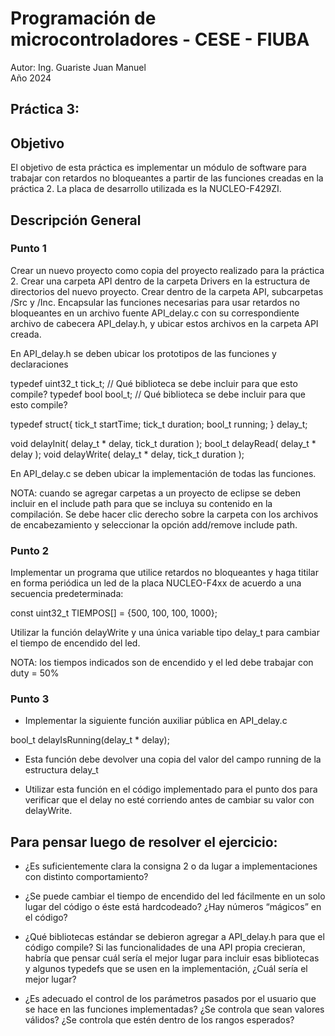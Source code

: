 # Programación de microcontroladores - CESE - FIUBA
Autor: Ing. Guariste Juan Manuel\
Año 2024

## Práctica 3:

## Objetivo
El objetivo de esta práctica es implementar un módulo de software para trabajar con retardos no bloqueantes a partir de las funciones creadas en la práctica 2. La placa de desarrollo utilizada es la NUCLEO-F429ZI.

## Descripción General

### Punto 1
Crear un nuevo proyecto como copia del proyecto realizado para la práctica 2.
Crear una carpeta API dentro de la carpeta Drivers en la estructura de directorios del nuevo proyecto. Crear dentro de la carpeta API, subcarpetas /Src y /Inc.
Encapsular las funciones necesarias para usar retardos no bloqueantes en un archivo fuente API_delay.c con su correspondiente archivo de cabecera API_delay.h, y ubicar estos archivos en la carpeta API creada.

En API_delay.h se deben ubicar los prototipos de las funciones y declaraciones

typedef uint32_t tick_t; // Qué biblioteca se debe incluir para que esto compile?
typedef bool bool_t;	  // Qué biblioteca se debe incluir para que esto compile?

typedef struct{
   tick_t startTime;
   tick_t duration;
   bool_t running;
} delay_t;

void delayInit( delay_t * delay, tick_t duration );
bool_t delayRead( delay_t * delay );
void delayWrite( delay_t * delay, tick_t duration );

En API_delay.c se deben ubicar la implementación de todas las funciones.

NOTA: cuando se agregar carpetas a un proyecto de eclipse se deben incluir en el include path para que se incluya su contenido en la compilación.  Se debe hacer clic derecho sobre la carpeta con los archivos de encabezamiento y seleccionar la opción add/remove include path.

### Punto 2
Implementar un programa que utilice retardos no bloqueantes y haga titilar en forma periódica un led de la placa NUCLEO-F4xx de acuerdo a una secuencia predeterminada:

const uint32_t TIEMPOS[] = {500, 100, 100, 1000};

Utilizar la función delayWrite y una única variable tipo delay_t para cambiar el tiempo de encendido del led.

NOTA: los tiempos indicados son de encendido y el led debe trabajar con duty = 50%


### Punto 3
- Implementar la siguiente función auxiliar pública en API_delay.c

bool_t delayIsRunning(delay_t * delay);

- Esta función debe devolver una copia del valor del campo running de la estructura delay_t

- Utilizar esta función en el código implementado para el punto dos para verificar que el delay no esté corriendo antes de cambiar su valor con delayWrite.


## Para pensar luego de resolver el ejercicio:

- ¿Es suficientemente clara la consigna 2 o da lugar a implementaciones con distinto comportamiento? 

- ¿Se puede cambiar el tiempo de encendido del led fácilmente en un solo lugar del código o éste está hardcodeado? ¿Hay números “mágicos” en el código?

- ¿Qué bibliotecas estándar se debieron agregar a API_delay.h para que el código compile? Si las funcionalidades de una API propia crecieran, habría que pensar cuál sería el mejor lugar para incluir esas bibliotecas y algunos typedefs que se usen en la implementación, ¿Cuál sería el mejor lugar?

- ¿Es adecuado el control de los parámetros pasados por el usuario que se hace en las funciones implementadas? ¿Se controla que sean valores válidos? ¿Se controla que estén dentro de los rangos esperados?
